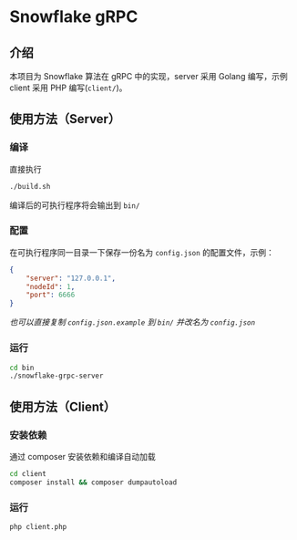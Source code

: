 # Snowflake gRPC

## 介绍
本项目为 Snowflake 算法在 gRPC 中的实现，server 采用 Golang 编写，示例 client 采用 PHP 编写(`client/`)。

## 使用方法（Server）

### 编译

直接执行
```bash
./build.sh
```
编译后的可执行程序将会输出到 `bin/`

### 配置

在可执行程序同一目录一下保存一份名为 `config.json` 的配置文件，示例：

```JSON
{
    "server": "127.0.0.1",
    "nodeId": 1,
    "port": 6666
}
```

*也可以直接复制 `config.json.example` 到 `bin/` 并改名为 `config.json`*

### 运行

```bash
cd bin
./snowflake-grpc-server
```

## 使用方法（Client）

### 安装依赖

通过 composer 安装依赖和编译自动加载

```bash
cd client
composer install && composer dumpautoload
```

### 运行

```bash
php client.php
```